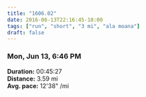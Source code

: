 ```yaml
---
title: "1606.02"
date: 2016-06-13T22:16:45-10:00
tags: ["run", "short", "3 mi", "ala moana"]
draft: false
---
```


### Mon, Jun 13, 6:46 PM

**Duration:** 00:45:27  
**Distance:** 3.59 mi  
**Avg. pace:** 12'38" /mi